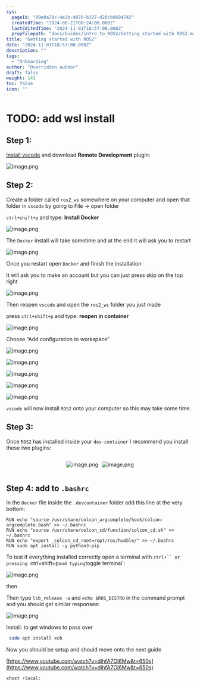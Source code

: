 ```yaml
---
sys:
  pageId: "89e0a78c-4e2b-4070-b327-d28cb0694742"
  createdTime: "2024-08-21T00:24:00.000Z"
  lastEditedTime: "2024-11-01T18:57:00.000Z"
  propFilepath: "docs/Guides/intro_to_ROS2/Getting started with ROS2.md"
title: "Getting started with ROS2"
date: "2024-11-01T18:57:00.000Z"
description: ""
tags:
  - "Onboarding"
author: "Overridden author"
draft: false
weight: 141
toc: false
icon: ""
---
```


# TODO: add wsl install

## Step 1:

[Install vscode](https://code.visualstudio.com/download) and download **Remote Development** plugin:

![image.png](https://prod-files-secure.s3.us-west-2.amazonaws.com/d518164a-d88e-44d1-a4ee-3adb3bd8bce0/efb52993-1881-4a40-b95e-6f020334f022/image.png?X-Amz-Algorithm=AWS4-HMAC-SHA256&X-Amz-Content-Sha256=UNSIGNED-PAYLOAD&X-Amz-Credential=ASIAZI2LB466WN65FNE5%2F20250321%2Fus-west-2%2Fs3%2Faws4_request&X-Amz-Date=20250321T220725Z&X-Amz-Expires=3600&X-Amz-Security-Token=IQoJb3JpZ2luX2VjEFMaCXVzLXdlc3QtMiJIMEYCIQDlDMZqjNPP5TW7az8Mxm7CZq%2FQIJMtufSgPD9tnRosBQIhAKbPKLjbxYcKvOGZCC4Ds9JAe%2FTg7tbVNti50xo3A%2BGQKogECKv%2F%2F%2F%2F%2F%2F%2F%2F%2F%2FwEQABoMNjM3NDIzMTgzODA1IgyCyUWi%2BiWEGba%2FBT8q3AMFMg6awjP2xaVvPYMNUYHlIXkVU9cF4c3OKNvUpDQTfnfisUxJd68I4rWKyp9y%2FmPgmyYmjpitynQljAmFyY%2FG5eC5itT7EgsqsSeoQg9rbZx6S1E6PRQiTijguHyfIqUJ5U%2FqRXT%2BBHF%2B8CK%2BQ0HtA7nVC%2FOLVFnGD6AD39yE4lCMNlJDIPDCsAk42P7IMj8kae9XUycRYujUqX8y4Cxzc9jCT0rVU0yRsE1iybFIVy%2BDxUxtRquqqqFcKBA0VNX35Ih1hEANLnNqZ%2BtnGWcF10DS4GBdgS0pF%2BoNPqOjcqWy9IoxvG9rAd8dZM3kA20gfIhQfpIjRd%2Bc5LCToZR3%2FIl8%2BoyvXBCD65par%2FQGHI8RPBsK7RpNlSdTgoCKK2CYlpvu%2BemVaHp3DVBR7vR%2B1t3gUjWYB1%2BYQ4HNPkOZ6%2Ft%2BKABO3Z8xatPHG%2FtCte0yGQFSzxfkR8RWU1o%2FY4hhwZgstpIY1MBBZhH3bBmfdoe0nmfMKg0co0bFqGaGjb7o0e3ZQFuS1d5aIZBL9rwHh1wJ%2Fd914GahyEmh2SYnlttvjhrkqoUQx4f8wrQYlxavqlcZVcd7BA4SjWzdZde4bDZb1kXcsAfsr2s47ZigMpNEBR5hrSwO1yJ05DCy2%2Fa%2BBjqkAe4PcHvYMXDZmnUOYBdTAdqpLBGxHaWowuvgLnp2Q9HY0nz2QgOqP4Sncgx3UENKX9v7nAgPwHGbK%2FyUgZrRkbxrIKxCZUI2s18pSr1wTVDwp5yNQDuKxlbzArIoHKWP1eO2AHz3EDgUaH%2B7Hx35onjPE4nCz%2BV3biQrxxueIxxs1oTge9PjBXar5u29ZqX2kUI5PomgkU%2F6QENXekA2ZeeoqEuU&X-Amz-Signature=1c7ca8043136577af23570933a7a51e004eebadeb28b6ae8b935ecb580721a1f&X-Amz-SignedHeaders=host&x-id=GetObject)

## Step 2:

Create a folder called `ros2_ws` somewhere on your computer and open that folder in `vscode` by going to File → open folder 

`ctrl+shift+p` and type: **Install Docker**

![image.png](https://prod-files-secure.s3.us-west-2.amazonaws.com/d518164a-d88e-44d1-a4ee-3adb3bd8bce0/2269dc0e-1cd5-47ff-bceb-c04ad9b2eab0/image.png?X-Amz-Algorithm=AWS4-HMAC-SHA256&X-Amz-Content-Sha256=UNSIGNED-PAYLOAD&X-Amz-Credential=ASIAZI2LB466WN65FNE5%2F20250321%2Fus-west-2%2Fs3%2Faws4_request&X-Amz-Date=20250321T220725Z&X-Amz-Expires=3600&X-Amz-Security-Token=IQoJb3JpZ2luX2VjEFMaCXVzLXdlc3QtMiJIMEYCIQDlDMZqjNPP5TW7az8Mxm7CZq%2FQIJMtufSgPD9tnRosBQIhAKbPKLjbxYcKvOGZCC4Ds9JAe%2FTg7tbVNti50xo3A%2BGQKogECKv%2F%2F%2F%2F%2F%2F%2F%2F%2F%2FwEQABoMNjM3NDIzMTgzODA1IgyCyUWi%2BiWEGba%2FBT8q3AMFMg6awjP2xaVvPYMNUYHlIXkVU9cF4c3OKNvUpDQTfnfisUxJd68I4rWKyp9y%2FmPgmyYmjpitynQljAmFyY%2FG5eC5itT7EgsqsSeoQg9rbZx6S1E6PRQiTijguHyfIqUJ5U%2FqRXT%2BBHF%2B8CK%2BQ0HtA7nVC%2FOLVFnGD6AD39yE4lCMNlJDIPDCsAk42P7IMj8kae9XUycRYujUqX8y4Cxzc9jCT0rVU0yRsE1iybFIVy%2BDxUxtRquqqqFcKBA0VNX35Ih1hEANLnNqZ%2BtnGWcF10DS4GBdgS0pF%2BoNPqOjcqWy9IoxvG9rAd8dZM3kA20gfIhQfpIjRd%2Bc5LCToZR3%2FIl8%2BoyvXBCD65par%2FQGHI8RPBsK7RpNlSdTgoCKK2CYlpvu%2BemVaHp3DVBR7vR%2B1t3gUjWYB1%2BYQ4HNPkOZ6%2Ft%2BKABO3Z8xatPHG%2FtCte0yGQFSzxfkR8RWU1o%2FY4hhwZgstpIY1MBBZhH3bBmfdoe0nmfMKg0co0bFqGaGjb7o0e3ZQFuS1d5aIZBL9rwHh1wJ%2Fd914GahyEmh2SYnlttvjhrkqoUQx4f8wrQYlxavqlcZVcd7BA4SjWzdZde4bDZb1kXcsAfsr2s47ZigMpNEBR5hrSwO1yJ05DCy2%2Fa%2BBjqkAe4PcHvYMXDZmnUOYBdTAdqpLBGxHaWowuvgLnp2Q9HY0nz2QgOqP4Sncgx3UENKX9v7nAgPwHGbK%2FyUgZrRkbxrIKxCZUI2s18pSr1wTVDwp5yNQDuKxlbzArIoHKWP1eO2AHz3EDgUaH%2B7Hx35onjPE4nCz%2BV3biQrxxueIxxs1oTge9PjBXar5u29ZqX2kUI5PomgkU%2F6QENXekA2ZeeoqEuU&X-Amz-Signature=bb3ed2d327d599fc9bd2abf9a1d8685afa17387303772ee3f1a91874c6720f6a&X-Amz-SignedHeaders=host&x-id=GetObject)

The `Docker` install will take sometime and at the end it will ask you to restart

![image.png](https://prod-files-secure.s3.us-west-2.amazonaws.com/d518164a-d88e-44d1-a4ee-3adb3bd8bce0/ed233f78-be33-4b1f-b89c-9c346c0e961e/image.png?X-Amz-Algorithm=AWS4-HMAC-SHA256&X-Amz-Content-Sha256=UNSIGNED-PAYLOAD&X-Amz-Credential=ASIAZI2LB466WN65FNE5%2F20250321%2Fus-west-2%2Fs3%2Faws4_request&X-Amz-Date=20250321T220725Z&X-Amz-Expires=3600&X-Amz-Security-Token=IQoJb3JpZ2luX2VjEFMaCXVzLXdlc3QtMiJIMEYCIQDlDMZqjNPP5TW7az8Mxm7CZq%2FQIJMtufSgPD9tnRosBQIhAKbPKLjbxYcKvOGZCC4Ds9JAe%2FTg7tbVNti50xo3A%2BGQKogECKv%2F%2F%2F%2F%2F%2F%2F%2F%2F%2FwEQABoMNjM3NDIzMTgzODA1IgyCyUWi%2BiWEGba%2FBT8q3AMFMg6awjP2xaVvPYMNUYHlIXkVU9cF4c3OKNvUpDQTfnfisUxJd68I4rWKyp9y%2FmPgmyYmjpitynQljAmFyY%2FG5eC5itT7EgsqsSeoQg9rbZx6S1E6PRQiTijguHyfIqUJ5U%2FqRXT%2BBHF%2B8CK%2BQ0HtA7nVC%2FOLVFnGD6AD39yE4lCMNlJDIPDCsAk42P7IMj8kae9XUycRYujUqX8y4Cxzc9jCT0rVU0yRsE1iybFIVy%2BDxUxtRquqqqFcKBA0VNX35Ih1hEANLnNqZ%2BtnGWcF10DS4GBdgS0pF%2BoNPqOjcqWy9IoxvG9rAd8dZM3kA20gfIhQfpIjRd%2Bc5LCToZR3%2FIl8%2BoyvXBCD65par%2FQGHI8RPBsK7RpNlSdTgoCKK2CYlpvu%2BemVaHp3DVBR7vR%2B1t3gUjWYB1%2BYQ4HNPkOZ6%2Ft%2BKABO3Z8xatPHG%2FtCte0yGQFSzxfkR8RWU1o%2FY4hhwZgstpIY1MBBZhH3bBmfdoe0nmfMKg0co0bFqGaGjb7o0e3ZQFuS1d5aIZBL9rwHh1wJ%2Fd914GahyEmh2SYnlttvjhrkqoUQx4f8wrQYlxavqlcZVcd7BA4SjWzdZde4bDZb1kXcsAfsr2s47ZigMpNEBR5hrSwO1yJ05DCy2%2Fa%2BBjqkAe4PcHvYMXDZmnUOYBdTAdqpLBGxHaWowuvgLnp2Q9HY0nz2QgOqP4Sncgx3UENKX9v7nAgPwHGbK%2FyUgZrRkbxrIKxCZUI2s18pSr1wTVDwp5yNQDuKxlbzArIoHKWP1eO2AHz3EDgUaH%2B7Hx35onjPE4nCz%2BV3biQrxxueIxxs1oTge9PjBXar5u29ZqX2kUI5PomgkU%2F6QENXekA2ZeeoqEuU&X-Amz-Signature=a4751828c03fb53c3c35034a58d3a793587a0fdfbbcea36eb18569f6c8d8efc0&X-Amz-SignedHeaders=host&x-id=GetObject)

Once you restart open `Docker` and finish the installation

It will ask you to make an account but you can just press skip on the top right

![image.png](https://prod-files-secure.s3.us-west-2.amazonaws.com/d518164a-d88e-44d1-a4ee-3adb3bd8bce0/21010ad9-1659-4fd9-9f59-9932a09b2a3d/image.png?X-Amz-Algorithm=AWS4-HMAC-SHA256&X-Amz-Content-Sha256=UNSIGNED-PAYLOAD&X-Amz-Credential=ASIAZI2LB466WN65FNE5%2F20250321%2Fus-west-2%2Fs3%2Faws4_request&X-Amz-Date=20250321T220725Z&X-Amz-Expires=3600&X-Amz-Security-Token=IQoJb3JpZ2luX2VjEFMaCXVzLXdlc3QtMiJIMEYCIQDlDMZqjNPP5TW7az8Mxm7CZq%2FQIJMtufSgPD9tnRosBQIhAKbPKLjbxYcKvOGZCC4Ds9JAe%2FTg7tbVNti50xo3A%2BGQKogECKv%2F%2F%2F%2F%2F%2F%2F%2F%2F%2FwEQABoMNjM3NDIzMTgzODA1IgyCyUWi%2BiWEGba%2FBT8q3AMFMg6awjP2xaVvPYMNUYHlIXkVU9cF4c3OKNvUpDQTfnfisUxJd68I4rWKyp9y%2FmPgmyYmjpitynQljAmFyY%2FG5eC5itT7EgsqsSeoQg9rbZx6S1E6PRQiTijguHyfIqUJ5U%2FqRXT%2BBHF%2B8CK%2BQ0HtA7nVC%2FOLVFnGD6AD39yE4lCMNlJDIPDCsAk42P7IMj8kae9XUycRYujUqX8y4Cxzc9jCT0rVU0yRsE1iybFIVy%2BDxUxtRquqqqFcKBA0VNX35Ih1hEANLnNqZ%2BtnGWcF10DS4GBdgS0pF%2BoNPqOjcqWy9IoxvG9rAd8dZM3kA20gfIhQfpIjRd%2Bc5LCToZR3%2FIl8%2BoyvXBCD65par%2FQGHI8RPBsK7RpNlSdTgoCKK2CYlpvu%2BemVaHp3DVBR7vR%2B1t3gUjWYB1%2BYQ4HNPkOZ6%2Ft%2BKABO3Z8xatPHG%2FtCte0yGQFSzxfkR8RWU1o%2FY4hhwZgstpIY1MBBZhH3bBmfdoe0nmfMKg0co0bFqGaGjb7o0e3ZQFuS1d5aIZBL9rwHh1wJ%2Fd914GahyEmh2SYnlttvjhrkqoUQx4f8wrQYlxavqlcZVcd7BA4SjWzdZde4bDZb1kXcsAfsr2s47ZigMpNEBR5hrSwO1yJ05DCy2%2Fa%2BBjqkAe4PcHvYMXDZmnUOYBdTAdqpLBGxHaWowuvgLnp2Q9HY0nz2QgOqP4Sncgx3UENKX9v7nAgPwHGbK%2FyUgZrRkbxrIKxCZUI2s18pSr1wTVDwp5yNQDuKxlbzArIoHKWP1eO2AHz3EDgUaH%2B7Hx35onjPE4nCz%2BV3biQrxxueIxxs1oTge9PjBXar5u29ZqX2kUI5PomgkU%2F6QENXekA2ZeeoqEuU&X-Amz-Signature=baffed7fa3532eea66c3837e3bb55016fa41f35692c7018e9a23e4bc7b33aa90&X-Amz-SignedHeaders=host&x-id=GetObject)

Then reopen `vscode` and open the `ros2_ws` folder you just made

press `ctrl+shift+p` and type: **reopen in container**

![image.png](https://prod-files-secure.s3.us-west-2.amazonaws.com/d518164a-d88e-44d1-a4ee-3adb3bd8bce0/4e93b8c2-41ad-488c-8095-c74205196118/image.png?X-Amz-Algorithm=AWS4-HMAC-SHA256&X-Amz-Content-Sha256=UNSIGNED-PAYLOAD&X-Amz-Credential=ASIAZI2LB466WN65FNE5%2F20250321%2Fus-west-2%2Fs3%2Faws4_request&X-Amz-Date=20250321T220725Z&X-Amz-Expires=3600&X-Amz-Security-Token=IQoJb3JpZ2luX2VjEFMaCXVzLXdlc3QtMiJIMEYCIQDlDMZqjNPP5TW7az8Mxm7CZq%2FQIJMtufSgPD9tnRosBQIhAKbPKLjbxYcKvOGZCC4Ds9JAe%2FTg7tbVNti50xo3A%2BGQKogECKv%2F%2F%2F%2F%2F%2F%2F%2F%2F%2FwEQABoMNjM3NDIzMTgzODA1IgyCyUWi%2BiWEGba%2FBT8q3AMFMg6awjP2xaVvPYMNUYHlIXkVU9cF4c3OKNvUpDQTfnfisUxJd68I4rWKyp9y%2FmPgmyYmjpitynQljAmFyY%2FG5eC5itT7EgsqsSeoQg9rbZx6S1E6PRQiTijguHyfIqUJ5U%2FqRXT%2BBHF%2B8CK%2BQ0HtA7nVC%2FOLVFnGD6AD39yE4lCMNlJDIPDCsAk42P7IMj8kae9XUycRYujUqX8y4Cxzc9jCT0rVU0yRsE1iybFIVy%2BDxUxtRquqqqFcKBA0VNX35Ih1hEANLnNqZ%2BtnGWcF10DS4GBdgS0pF%2BoNPqOjcqWy9IoxvG9rAd8dZM3kA20gfIhQfpIjRd%2Bc5LCToZR3%2FIl8%2BoyvXBCD65par%2FQGHI8RPBsK7RpNlSdTgoCKK2CYlpvu%2BemVaHp3DVBR7vR%2B1t3gUjWYB1%2BYQ4HNPkOZ6%2Ft%2BKABO3Z8xatPHG%2FtCte0yGQFSzxfkR8RWU1o%2FY4hhwZgstpIY1MBBZhH3bBmfdoe0nmfMKg0co0bFqGaGjb7o0e3ZQFuS1d5aIZBL9rwHh1wJ%2Fd914GahyEmh2SYnlttvjhrkqoUQx4f8wrQYlxavqlcZVcd7BA4SjWzdZde4bDZb1kXcsAfsr2s47ZigMpNEBR5hrSwO1yJ05DCy2%2Fa%2BBjqkAe4PcHvYMXDZmnUOYBdTAdqpLBGxHaWowuvgLnp2Q9HY0nz2QgOqP4Sncgx3UENKX9v7nAgPwHGbK%2FyUgZrRkbxrIKxCZUI2s18pSr1wTVDwp5yNQDuKxlbzArIoHKWP1eO2AHz3EDgUaH%2B7Hx35onjPE4nCz%2BV3biQrxxueIxxs1oTge9PjBXar5u29ZqX2kUI5PomgkU%2F6QENXekA2ZeeoqEuU&X-Amz-Signature=e2f6467a405ea7a17c4550f38586bb16bf2f0f377543141890d8bf2c959e1952&X-Amz-SignedHeaders=host&x-id=GetObject)

Choose “Add configuration to workspace”

![image.png](https://prod-files-secure.s3.us-west-2.amazonaws.com/d518164a-d88e-44d1-a4ee-3adb3bd8bce0/9560b282-5060-4989-ba37-97e7b2c22476/image.png?X-Amz-Algorithm=AWS4-HMAC-SHA256&X-Amz-Content-Sha256=UNSIGNED-PAYLOAD&X-Amz-Credential=ASIAZI2LB466WN65FNE5%2F20250321%2Fus-west-2%2Fs3%2Faws4_request&X-Amz-Date=20250321T220725Z&X-Amz-Expires=3600&X-Amz-Security-Token=IQoJb3JpZ2luX2VjEFMaCXVzLXdlc3QtMiJIMEYCIQDlDMZqjNPP5TW7az8Mxm7CZq%2FQIJMtufSgPD9tnRosBQIhAKbPKLjbxYcKvOGZCC4Ds9JAe%2FTg7tbVNti50xo3A%2BGQKogECKv%2F%2F%2F%2F%2F%2F%2F%2F%2F%2FwEQABoMNjM3NDIzMTgzODA1IgyCyUWi%2BiWEGba%2FBT8q3AMFMg6awjP2xaVvPYMNUYHlIXkVU9cF4c3OKNvUpDQTfnfisUxJd68I4rWKyp9y%2FmPgmyYmjpitynQljAmFyY%2FG5eC5itT7EgsqsSeoQg9rbZx6S1E6PRQiTijguHyfIqUJ5U%2FqRXT%2BBHF%2B8CK%2BQ0HtA7nVC%2FOLVFnGD6AD39yE4lCMNlJDIPDCsAk42P7IMj8kae9XUycRYujUqX8y4Cxzc9jCT0rVU0yRsE1iybFIVy%2BDxUxtRquqqqFcKBA0VNX35Ih1hEANLnNqZ%2BtnGWcF10DS4GBdgS0pF%2BoNPqOjcqWy9IoxvG9rAd8dZM3kA20gfIhQfpIjRd%2Bc5LCToZR3%2FIl8%2BoyvXBCD65par%2FQGHI8RPBsK7RpNlSdTgoCKK2CYlpvu%2BemVaHp3DVBR7vR%2B1t3gUjWYB1%2BYQ4HNPkOZ6%2Ft%2BKABO3Z8xatPHG%2FtCte0yGQFSzxfkR8RWU1o%2FY4hhwZgstpIY1MBBZhH3bBmfdoe0nmfMKg0co0bFqGaGjb7o0e3ZQFuS1d5aIZBL9rwHh1wJ%2Fd914GahyEmh2SYnlttvjhrkqoUQx4f8wrQYlxavqlcZVcd7BA4SjWzdZde4bDZb1kXcsAfsr2s47ZigMpNEBR5hrSwO1yJ05DCy2%2Fa%2BBjqkAe4PcHvYMXDZmnUOYBdTAdqpLBGxHaWowuvgLnp2Q9HY0nz2QgOqP4Sncgx3UENKX9v7nAgPwHGbK%2FyUgZrRkbxrIKxCZUI2s18pSr1wTVDwp5yNQDuKxlbzArIoHKWP1eO2AHz3EDgUaH%2B7Hx35onjPE4nCz%2BV3biQrxxueIxxs1oTge9PjBXar5u29ZqX2kUI5PomgkU%2F6QENXekA2ZeeoqEuU&X-Amz-Signature=3184317f92d23b71b656821db7227a1f8b8c7b8bf75f4fbcac6a139846af4911&X-Amz-SignedHeaders=host&x-id=GetObject)

![image.png](https://prod-files-secure.s3.us-west-2.amazonaws.com/d518164a-d88e-44d1-a4ee-3adb3bd8bce0/2ee63f81-886b-48e8-a553-dc6e5eac99e4/image.png?X-Amz-Algorithm=AWS4-HMAC-SHA256&X-Amz-Content-Sha256=UNSIGNED-PAYLOAD&X-Amz-Credential=ASIAZI2LB466WN65FNE5%2F20250321%2Fus-west-2%2Fs3%2Faws4_request&X-Amz-Date=20250321T220725Z&X-Amz-Expires=3600&X-Amz-Security-Token=IQoJb3JpZ2luX2VjEFMaCXVzLXdlc3QtMiJIMEYCIQDlDMZqjNPP5TW7az8Mxm7CZq%2FQIJMtufSgPD9tnRosBQIhAKbPKLjbxYcKvOGZCC4Ds9JAe%2FTg7tbVNti50xo3A%2BGQKogECKv%2F%2F%2F%2F%2F%2F%2F%2F%2F%2FwEQABoMNjM3NDIzMTgzODA1IgyCyUWi%2BiWEGba%2FBT8q3AMFMg6awjP2xaVvPYMNUYHlIXkVU9cF4c3OKNvUpDQTfnfisUxJd68I4rWKyp9y%2FmPgmyYmjpitynQljAmFyY%2FG5eC5itT7EgsqsSeoQg9rbZx6S1E6PRQiTijguHyfIqUJ5U%2FqRXT%2BBHF%2B8CK%2BQ0HtA7nVC%2FOLVFnGD6AD39yE4lCMNlJDIPDCsAk42P7IMj8kae9XUycRYujUqX8y4Cxzc9jCT0rVU0yRsE1iybFIVy%2BDxUxtRquqqqFcKBA0VNX35Ih1hEANLnNqZ%2BtnGWcF10DS4GBdgS0pF%2BoNPqOjcqWy9IoxvG9rAd8dZM3kA20gfIhQfpIjRd%2Bc5LCToZR3%2FIl8%2BoyvXBCD65par%2FQGHI8RPBsK7RpNlSdTgoCKK2CYlpvu%2BemVaHp3DVBR7vR%2B1t3gUjWYB1%2BYQ4HNPkOZ6%2Ft%2BKABO3Z8xatPHG%2FtCte0yGQFSzxfkR8RWU1o%2FY4hhwZgstpIY1MBBZhH3bBmfdoe0nmfMKg0co0bFqGaGjb7o0e3ZQFuS1d5aIZBL9rwHh1wJ%2Fd914GahyEmh2SYnlttvjhrkqoUQx4f8wrQYlxavqlcZVcd7BA4SjWzdZde4bDZb1kXcsAfsr2s47ZigMpNEBR5hrSwO1yJ05DCy2%2Fa%2BBjqkAe4PcHvYMXDZmnUOYBdTAdqpLBGxHaWowuvgLnp2Q9HY0nz2QgOqP4Sncgx3UENKX9v7nAgPwHGbK%2FyUgZrRkbxrIKxCZUI2s18pSr1wTVDwp5yNQDuKxlbzArIoHKWP1eO2AHz3EDgUaH%2B7Hx35onjPE4nCz%2BV3biQrxxueIxxs1oTge9PjBXar5u29ZqX2kUI5PomgkU%2F6QENXekA2ZeeoqEuU&X-Amz-Signature=588db04767bb253c85ad52a7c6a809688993346786c2eb13800702c18c3e4df6&X-Amz-SignedHeaders=host&x-id=GetObject)

![image.png](https://prod-files-secure.s3.us-west-2.amazonaws.com/d518164a-d88e-44d1-a4ee-3adb3bd8bce0/ae1580b2-b048-407e-aed9-b584224a7a04/image.png?X-Amz-Algorithm=AWS4-HMAC-SHA256&X-Amz-Content-Sha256=UNSIGNED-PAYLOAD&X-Amz-Credential=ASIAZI2LB466WN65FNE5%2F20250321%2Fus-west-2%2Fs3%2Faws4_request&X-Amz-Date=20250321T220725Z&X-Amz-Expires=3600&X-Amz-Security-Token=IQoJb3JpZ2luX2VjEFMaCXVzLXdlc3QtMiJIMEYCIQDlDMZqjNPP5TW7az8Mxm7CZq%2FQIJMtufSgPD9tnRosBQIhAKbPKLjbxYcKvOGZCC4Ds9JAe%2FTg7tbVNti50xo3A%2BGQKogECKv%2F%2F%2F%2F%2F%2F%2F%2F%2F%2FwEQABoMNjM3NDIzMTgzODA1IgyCyUWi%2BiWEGba%2FBT8q3AMFMg6awjP2xaVvPYMNUYHlIXkVU9cF4c3OKNvUpDQTfnfisUxJd68I4rWKyp9y%2FmPgmyYmjpitynQljAmFyY%2FG5eC5itT7EgsqsSeoQg9rbZx6S1E6PRQiTijguHyfIqUJ5U%2FqRXT%2BBHF%2B8CK%2BQ0HtA7nVC%2FOLVFnGD6AD39yE4lCMNlJDIPDCsAk42P7IMj8kae9XUycRYujUqX8y4Cxzc9jCT0rVU0yRsE1iybFIVy%2BDxUxtRquqqqFcKBA0VNX35Ih1hEANLnNqZ%2BtnGWcF10DS4GBdgS0pF%2BoNPqOjcqWy9IoxvG9rAd8dZM3kA20gfIhQfpIjRd%2Bc5LCToZR3%2FIl8%2BoyvXBCD65par%2FQGHI8RPBsK7RpNlSdTgoCKK2CYlpvu%2BemVaHp3DVBR7vR%2B1t3gUjWYB1%2BYQ4HNPkOZ6%2Ft%2BKABO3Z8xatPHG%2FtCte0yGQFSzxfkR8RWU1o%2FY4hhwZgstpIY1MBBZhH3bBmfdoe0nmfMKg0co0bFqGaGjb7o0e3ZQFuS1d5aIZBL9rwHh1wJ%2Fd914GahyEmh2SYnlttvjhrkqoUQx4f8wrQYlxavqlcZVcd7BA4SjWzdZde4bDZb1kXcsAfsr2s47ZigMpNEBR5hrSwO1yJ05DCy2%2Fa%2BBjqkAe4PcHvYMXDZmnUOYBdTAdqpLBGxHaWowuvgLnp2Q9HY0nz2QgOqP4Sncgx3UENKX9v7nAgPwHGbK%2FyUgZrRkbxrIKxCZUI2s18pSr1wTVDwp5yNQDuKxlbzArIoHKWP1eO2AHz3EDgUaH%2B7Hx35onjPE4nCz%2BV3biQrxxueIxxs1oTge9PjBXar5u29ZqX2kUI5PomgkU%2F6QENXekA2ZeeoqEuU&X-Amz-Signature=bb5e75e1d69be7f0ec821c15a130db5be6616e7d3ef4070f2d510fb218e2476d&X-Amz-SignedHeaders=host&x-id=GetObject)

![image.png](https://prod-files-secure.s3.us-west-2.amazonaws.com/d518164a-d88e-44d1-a4ee-3adb3bd8bce0/53255b28-f75e-430f-b9e3-c0ac8577e42b/image.png?X-Amz-Algorithm=AWS4-HMAC-SHA256&X-Amz-Content-Sha256=UNSIGNED-PAYLOAD&X-Amz-Credential=ASIAZI2LB466WN65FNE5%2F20250321%2Fus-west-2%2Fs3%2Faws4_request&X-Amz-Date=20250321T220725Z&X-Amz-Expires=3600&X-Amz-Security-Token=IQoJb3JpZ2luX2VjEFMaCXVzLXdlc3QtMiJIMEYCIQDlDMZqjNPP5TW7az8Mxm7CZq%2FQIJMtufSgPD9tnRosBQIhAKbPKLjbxYcKvOGZCC4Ds9JAe%2FTg7tbVNti50xo3A%2BGQKogECKv%2F%2F%2F%2F%2F%2F%2F%2F%2F%2FwEQABoMNjM3NDIzMTgzODA1IgyCyUWi%2BiWEGba%2FBT8q3AMFMg6awjP2xaVvPYMNUYHlIXkVU9cF4c3OKNvUpDQTfnfisUxJd68I4rWKyp9y%2FmPgmyYmjpitynQljAmFyY%2FG5eC5itT7EgsqsSeoQg9rbZx6S1E6PRQiTijguHyfIqUJ5U%2FqRXT%2BBHF%2B8CK%2BQ0HtA7nVC%2FOLVFnGD6AD39yE4lCMNlJDIPDCsAk42P7IMj8kae9XUycRYujUqX8y4Cxzc9jCT0rVU0yRsE1iybFIVy%2BDxUxtRquqqqFcKBA0VNX35Ih1hEANLnNqZ%2BtnGWcF10DS4GBdgS0pF%2BoNPqOjcqWy9IoxvG9rAd8dZM3kA20gfIhQfpIjRd%2Bc5LCToZR3%2FIl8%2BoyvXBCD65par%2FQGHI8RPBsK7RpNlSdTgoCKK2CYlpvu%2BemVaHp3DVBR7vR%2B1t3gUjWYB1%2BYQ4HNPkOZ6%2Ft%2BKABO3Z8xatPHG%2FtCte0yGQFSzxfkR8RWU1o%2FY4hhwZgstpIY1MBBZhH3bBmfdoe0nmfMKg0co0bFqGaGjb7o0e3ZQFuS1d5aIZBL9rwHh1wJ%2Fd914GahyEmh2SYnlttvjhrkqoUQx4f8wrQYlxavqlcZVcd7BA4SjWzdZde4bDZb1kXcsAfsr2s47ZigMpNEBR5hrSwO1yJ05DCy2%2Fa%2BBjqkAe4PcHvYMXDZmnUOYBdTAdqpLBGxHaWowuvgLnp2Q9HY0nz2QgOqP4Sncgx3UENKX9v7nAgPwHGbK%2FyUgZrRkbxrIKxCZUI2s18pSr1wTVDwp5yNQDuKxlbzArIoHKWP1eO2AHz3EDgUaH%2B7Hx35onjPE4nCz%2BV3biQrxxueIxxs1oTge9PjBXar5u29ZqX2kUI5PomgkU%2F6QENXekA2ZeeoqEuU&X-Amz-Signature=1a66468bbd501ae4b78644e96325a1653ac33dca881867fcfbbed81a15cc81f6&X-Amz-SignedHeaders=host&x-id=GetObject)

![image.png](https://prod-files-secure.s3.us-west-2.amazonaws.com/d518164a-d88e-44d1-a4ee-3adb3bd8bce0/7c562767-5af9-4ffb-97d1-327bcdf4ee00/image.png?X-Amz-Algorithm=AWS4-HMAC-SHA256&X-Amz-Content-Sha256=UNSIGNED-PAYLOAD&X-Amz-Credential=ASIAZI2LB466WN65FNE5%2F20250321%2Fus-west-2%2Fs3%2Faws4_request&X-Amz-Date=20250321T220725Z&X-Amz-Expires=3600&X-Amz-Security-Token=IQoJb3JpZ2luX2VjEFMaCXVzLXdlc3QtMiJIMEYCIQDlDMZqjNPP5TW7az8Mxm7CZq%2FQIJMtufSgPD9tnRosBQIhAKbPKLjbxYcKvOGZCC4Ds9JAe%2FTg7tbVNti50xo3A%2BGQKogECKv%2F%2F%2F%2F%2F%2F%2F%2F%2F%2FwEQABoMNjM3NDIzMTgzODA1IgyCyUWi%2BiWEGba%2FBT8q3AMFMg6awjP2xaVvPYMNUYHlIXkVU9cF4c3OKNvUpDQTfnfisUxJd68I4rWKyp9y%2FmPgmyYmjpitynQljAmFyY%2FG5eC5itT7EgsqsSeoQg9rbZx6S1E6PRQiTijguHyfIqUJ5U%2FqRXT%2BBHF%2B8CK%2BQ0HtA7nVC%2FOLVFnGD6AD39yE4lCMNlJDIPDCsAk42P7IMj8kae9XUycRYujUqX8y4Cxzc9jCT0rVU0yRsE1iybFIVy%2BDxUxtRquqqqFcKBA0VNX35Ih1hEANLnNqZ%2BtnGWcF10DS4GBdgS0pF%2BoNPqOjcqWy9IoxvG9rAd8dZM3kA20gfIhQfpIjRd%2Bc5LCToZR3%2FIl8%2BoyvXBCD65par%2FQGHI8RPBsK7RpNlSdTgoCKK2CYlpvu%2BemVaHp3DVBR7vR%2B1t3gUjWYB1%2BYQ4HNPkOZ6%2Ft%2BKABO3Z8xatPHG%2FtCte0yGQFSzxfkR8RWU1o%2FY4hhwZgstpIY1MBBZhH3bBmfdoe0nmfMKg0co0bFqGaGjb7o0e3ZQFuS1d5aIZBL9rwHh1wJ%2Fd914GahyEmh2SYnlttvjhrkqoUQx4f8wrQYlxavqlcZVcd7BA4SjWzdZde4bDZb1kXcsAfsr2s47ZigMpNEBR5hrSwO1yJ05DCy2%2Fa%2BBjqkAe4PcHvYMXDZmnUOYBdTAdqpLBGxHaWowuvgLnp2Q9HY0nz2QgOqP4Sncgx3UENKX9v7nAgPwHGbK%2FyUgZrRkbxrIKxCZUI2s18pSr1wTVDwp5yNQDuKxlbzArIoHKWP1eO2AHz3EDgUaH%2B7Hx35onjPE4nCz%2BV3biQrxxueIxxs1oTge9PjBXar5u29ZqX2kUI5PomgkU%2F6QENXekA2ZeeoqEuU&X-Amz-Signature=85c1273727e48e6c7cc818c2604b50433012d6299438a69cd2cd1812aa376040&X-Amz-SignedHeaders=host&x-id=GetObject)

`vscode` will now install `ROS2` onto your computer so this may take some time.

## Step 3:

Once `ROS2` has installed inside your `dev-container` I recommend you install these two plugins:

<div style="display: flex;flex-direction: row; column-gap:10px; max-width: 630px;justify-content: center;">
<div>

![image.png](https://prod-files-secure.s3.us-west-2.amazonaws.com/d518164a-d88e-44d1-a4ee-3adb3bd8bce0/3fc3d550-5a54-4ba1-ba6b-faa01cdb7369/image.png?X-Amz-Algorithm=AWS4-HMAC-SHA256&X-Amz-Content-Sha256=UNSIGNED-PAYLOAD&X-Amz-Credential=ASIAZI2LB466QSH6QNYN%2F20250321%2Fus-west-2%2Fs3%2Faws4_request&X-Amz-Date=20250321T220728Z&X-Amz-Expires=3600&X-Amz-Security-Token=IQoJb3JpZ2luX2VjEFMaCXVzLXdlc3QtMiJHMEUCIGl3iV5uIbx7VBHan4RfhyJJAUbRvCKiKhVObHu6u7VBAiEA%2FuPsgYE%2BjnjFxmu1CIT0MLXnV0z0Ae%2F69Ng4su%2BuRnYqiAQIq%2F%2F%2F%2F%2F%2F%2F%2F%2F%2F%2FARAAGgw2Mzc0MjMxODM4MDUiDAE7P0HeE3R%2BoRUvWSrcA4xNchf9xz9zsl0xnEHP0A15OnZ9dIpu9QTg4V6T9VNAsGzcej5fn9LS1FqPehtESMPtgxuw29an5USINxzH%2FVx0mxgpm550nnBsx1dhVOGBFkIP9NTQaRBDUv0zYTpawl4X3u5%2F%2BjgzAMd%2BoyPbpGI%2F%2BMS1uXeZR05NWc8ILFqcDp3IRnadylCu5fg6F6j0izZJMX3kk5V9464HTU84G06o8ar7j6%2BZASO%2BpzF0VzUg3kTSqjufpdnJxj%2FUgb8k1yvNaat6qcjVVIcuag3hIGTvYNAj9ywA7f9hHDKzM6OC%2Fpfers46TOYtwm7wNStMuijY0xzWz56EWT3IT8CXlaghgxRMAtuLLkwhCMZIIANw%2Bi6sAxtGxB01pny4%2FW54PD0kUjb1C8zv8EL8QwgG%2Fio86oOPLhu4qWMZuIPnMgywfaEgbsD54XGLsT7kvWL%2FjJbF5MxvO12oiUy8PkkatePAPnuCwuFsglH0A5HNbBr1wACZO%2Fq8f%2BBOBjLna%2B3mldXixkbu4euBsy%2FZ3Gb9O6xVIkYZAlGW%2FOezyszn8HFzJ3pegKwZEYyVdmkA14KfE6a9G1m8WpPvlFmkN%2FNKsvzFLHuf1WFW%2BJy6f%2FKzMymwlXWSLK6CHjQq5h9uMLzc9r4GOqUBsHD9uB5fSygm0Lk0EtXvqQSij1o6TtJ%2FKvpxx10cNsaI%2FsmxGvbplJchr6saLVD65Z%2BZ0kSzUKxTfs0l4jrptP93HD6J8Zmvv3Yux7eaA6FOKckRlERW6rFkFmTXEXMrP0u3VH5NcUN1IWXr2W3ee5PpSr8kQfD%2FEnXCarEKLMg6ZjzZEOCyjeu81tfIJ76AAZQgSKOmGDumpeVgYosZYWCsXOAB&X-Amz-Signature=b2aad26896b9cc5fe69b6b7c96dd207adca541d2aa553bfedd38a7ccaf0327b2&X-Amz-SignedHeaders=host&x-id=GetObject)

</div>
<div>

![image.png](https://prod-files-secure.s3.us-west-2.amazonaws.com/d518164a-d88e-44d1-a4ee-3adb3bd8bce0/d994cc66-13c2-4093-a5a3-f84cf4601a82/image.png?X-Amz-Algorithm=AWS4-HMAC-SHA256&X-Amz-Content-Sha256=UNSIGNED-PAYLOAD&X-Amz-Credential=ASIAZI2LB466XRG4LEFV%2F20250321%2Fus-west-2%2Fs3%2Faws4_request&X-Amz-Date=20250321T220728Z&X-Amz-Expires=3600&X-Amz-Security-Token=IQoJb3JpZ2luX2VjEFMaCXVzLXdlc3QtMiJHMEUCIQD1uzwiojDYYncVie3Nqs6h45r7IwsHpg8rlFHKHfqj4QIgSbQ8v%2FeZvFtLn%2F5JokE5stGaWm7grdk8D4xscRzdfbEqiAQIq%2F%2F%2F%2F%2F%2F%2F%2F%2F%2F%2FARAAGgw2Mzc0MjMxODM4MDUiDBdTQUW6At7OoE87BCrcA1m6nXc8nSVJ8eGtE16rN8TICz2atiNAoUWFMRGJTzQQkLOHmZCODmi30AEhIDAPRmfhRioi%2BWzyDWge7iwf1QHJtkCFrz%2F1T3n8HORCh9xaiDOaO%2Bimyx47mjBRShwcwi9j7rWHX3d6OCHfPDc84jv2inm7eq1JYkSa8F4IsXodeufQibRBFvb2zPYMdwZfyggklQPVaqk0SzZXmKoKd9vhsbAQ8s51D2kLqVm2K64YGk9Yopm0QDuChrUPuzVuq%2Bz1v9GO96cEkfbG%2FIcqg0FqYDcdcA1DSkD9OKtWFjYb8x3ILs50Mz9NKTbhP6fi8Y9E%2Bk2izLIzNXQ%2ByntOBM02MkItO%2FHw8aQrcLqeWm9lPYHTL9gHDHGDcWSm6HIn7%2FnwvThH9kdROJYAQ%2F0kLwfYDF%2Fd85nR2EwMHSEMTFGBwwU0jX1%2BLsXnbL3tG%2BzSWPWfoL%2FMcRYswtR7l%2BLDagBUn76eeRUxH3%2BkKuxcfW5Nfdgd4a%2B2y8zxDsOZdkgX%2FsVQYkumdHCht%2FMYddJnktrEDiXg3V0EuMnrBB3JkvXE1ZLnsAenAH2DwMUOt178UG53TLg3DwfLEEZ%2FjW0%2FWKweATx0dHtLdEQQn4LmiJYqAjQqUzp4iUrh4KjiMLPb9r4GOqUBnKFu3LBPt9VejYTkcRncyhRWQtynJBkEr7qGR7dmB%2BMVlwW9bxotwqt%2B278V4c%2BPQhvqJiudQMSMt0UV5Ghte%2BAmOP39I6q02Y%2B5oPOPKsymWl1OJNzq4syxa10xwImYnj54CQyCvr2g0OobalOXo5FTbZXBErwUVrRpmi2gIp0TwD97s4qLON1DD2LIUwka3sPjzi5OUbjz34EEJZgvea6DrM80&X-Amz-Signature=1f515cd92e2753629dd8e08624d723ab8851eb8d53969c5a23edcbf5af36978e&X-Amz-SignedHeaders=host&x-id=GetObject)

</div>
</div>

## Step 4: add to `.bashrc`

In the `Docker` file inside the `.devcontainer` folder add this line at the very bottom: 

```docker
RUN echo "source /usr/share/colcon_argcomplete/hook/colcon-argcomplete.bash" >> ~/.bashrc
RUN echo "source /usr/share/colcon_cd/function/colcon_cd.sh" >> ~/.bashrc
RUN echo "export _colcon_cd_root=/opt/ros/humble/" >> ~/.bashrc
RUN sudo apt install -y python3-pip 
```

To test if everything installed correctly open a terminal with `ctrl+`` or pressing `ctrl+shift+p` and typing `toggle terminal`:

![image.png](https://prod-files-secure.s3.us-west-2.amazonaws.com/d518164a-d88e-44d1-a4ee-3adb3bd8bce0/6a4943d8-b04e-4c02-9a58-775f3384d1a5/image.png?X-Amz-Algorithm=AWS4-HMAC-SHA256&X-Amz-Content-Sha256=UNSIGNED-PAYLOAD&X-Amz-Credential=ASIAZI2LB466WN65FNE5%2F20250321%2Fus-west-2%2Fs3%2Faws4_request&X-Amz-Date=20250321T220725Z&X-Amz-Expires=3600&X-Amz-Security-Token=IQoJb3JpZ2luX2VjEFMaCXVzLXdlc3QtMiJIMEYCIQDlDMZqjNPP5TW7az8Mxm7CZq%2FQIJMtufSgPD9tnRosBQIhAKbPKLjbxYcKvOGZCC4Ds9JAe%2FTg7tbVNti50xo3A%2BGQKogECKv%2F%2F%2F%2F%2F%2F%2F%2F%2F%2FwEQABoMNjM3NDIzMTgzODA1IgyCyUWi%2BiWEGba%2FBT8q3AMFMg6awjP2xaVvPYMNUYHlIXkVU9cF4c3OKNvUpDQTfnfisUxJd68I4rWKyp9y%2FmPgmyYmjpitynQljAmFyY%2FG5eC5itT7EgsqsSeoQg9rbZx6S1E6PRQiTijguHyfIqUJ5U%2FqRXT%2BBHF%2B8CK%2BQ0HtA7nVC%2FOLVFnGD6AD39yE4lCMNlJDIPDCsAk42P7IMj8kae9XUycRYujUqX8y4Cxzc9jCT0rVU0yRsE1iybFIVy%2BDxUxtRquqqqFcKBA0VNX35Ih1hEANLnNqZ%2BtnGWcF10DS4GBdgS0pF%2BoNPqOjcqWy9IoxvG9rAd8dZM3kA20gfIhQfpIjRd%2Bc5LCToZR3%2FIl8%2BoyvXBCD65par%2FQGHI8RPBsK7RpNlSdTgoCKK2CYlpvu%2BemVaHp3DVBR7vR%2B1t3gUjWYB1%2BYQ4HNPkOZ6%2Ft%2BKABO3Z8xatPHG%2FtCte0yGQFSzxfkR8RWU1o%2FY4hhwZgstpIY1MBBZhH3bBmfdoe0nmfMKg0co0bFqGaGjb7o0e3ZQFuS1d5aIZBL9rwHh1wJ%2Fd914GahyEmh2SYnlttvjhrkqoUQx4f8wrQYlxavqlcZVcd7BA4SjWzdZde4bDZb1kXcsAfsr2s47ZigMpNEBR5hrSwO1yJ05DCy2%2Fa%2BBjqkAe4PcHvYMXDZmnUOYBdTAdqpLBGxHaWowuvgLnp2Q9HY0nz2QgOqP4Sncgx3UENKX9v7nAgPwHGbK%2FyUgZrRkbxrIKxCZUI2s18pSr1wTVDwp5yNQDuKxlbzArIoHKWP1eO2AHz3EDgUaH%2B7Hx35onjPE4nCz%2BV3biQrxxueIxxs1oTge9PjBXar5u29ZqX2kUI5PomgkU%2F6QENXekA2ZeeoqEuU&X-Amz-Signature=a6cfd91d66fcfb97cdb3b1416dcff3b579c0ce8d71edc03994a65c7577facd1b&X-Amz-SignedHeaders=host&x-id=GetObject)

then 

Then type `lsb_release -a` and `echo $ROS_DISTRO` in the command prompt and you should get similar responses:

![image.png](https://prod-files-secure.s3.us-west-2.amazonaws.com/d518164a-d88e-44d1-a4ee-3adb3bd8bce0/3e635dec-a805-4e85-8b9e-d000e5b71a4e/image.png?X-Amz-Algorithm=AWS4-HMAC-SHA256&X-Amz-Content-Sha256=UNSIGNED-PAYLOAD&X-Amz-Credential=ASIAZI2LB466WN65FNE5%2F20250321%2Fus-west-2%2Fs3%2Faws4_request&X-Amz-Date=20250321T220725Z&X-Amz-Expires=3600&X-Amz-Security-Token=IQoJb3JpZ2luX2VjEFMaCXVzLXdlc3QtMiJIMEYCIQDlDMZqjNPP5TW7az8Mxm7CZq%2FQIJMtufSgPD9tnRosBQIhAKbPKLjbxYcKvOGZCC4Ds9JAe%2FTg7tbVNti50xo3A%2BGQKogECKv%2F%2F%2F%2F%2F%2F%2F%2F%2F%2FwEQABoMNjM3NDIzMTgzODA1IgyCyUWi%2BiWEGba%2FBT8q3AMFMg6awjP2xaVvPYMNUYHlIXkVU9cF4c3OKNvUpDQTfnfisUxJd68I4rWKyp9y%2FmPgmyYmjpitynQljAmFyY%2FG5eC5itT7EgsqsSeoQg9rbZx6S1E6PRQiTijguHyfIqUJ5U%2FqRXT%2BBHF%2B8CK%2BQ0HtA7nVC%2FOLVFnGD6AD39yE4lCMNlJDIPDCsAk42P7IMj8kae9XUycRYujUqX8y4Cxzc9jCT0rVU0yRsE1iybFIVy%2BDxUxtRquqqqFcKBA0VNX35Ih1hEANLnNqZ%2BtnGWcF10DS4GBdgS0pF%2BoNPqOjcqWy9IoxvG9rAd8dZM3kA20gfIhQfpIjRd%2Bc5LCToZR3%2FIl8%2BoyvXBCD65par%2FQGHI8RPBsK7RpNlSdTgoCKK2CYlpvu%2BemVaHp3DVBR7vR%2B1t3gUjWYB1%2BYQ4HNPkOZ6%2Ft%2BKABO3Z8xatPHG%2FtCte0yGQFSzxfkR8RWU1o%2FY4hhwZgstpIY1MBBZhH3bBmfdoe0nmfMKg0co0bFqGaGjb7o0e3ZQFuS1d5aIZBL9rwHh1wJ%2Fd914GahyEmh2SYnlttvjhrkqoUQx4f8wrQYlxavqlcZVcd7BA4SjWzdZde4bDZb1kXcsAfsr2s47ZigMpNEBR5hrSwO1yJ05DCy2%2Fa%2BBjqkAe4PcHvYMXDZmnUOYBdTAdqpLBGxHaWowuvgLnp2Q9HY0nz2QgOqP4Sncgx3UENKX9v7nAgPwHGbK%2FyUgZrRkbxrIKxCZUI2s18pSr1wTVDwp5yNQDuKxlbzArIoHKWP1eO2AHz3EDgUaH%2B7Hx35onjPE4nCz%2BV3biQrxxueIxxs1oTge9PjBXar5u29ZqX2kUI5PomgkU%2F6QENXekA2ZeeoqEuU&X-Amz-Signature=ee333f90860836fb00cd1ed32602362d1db14aef45b3325dea2a881f3bc58c7f&X-Amz-SignedHeaders=host&x-id=GetObject)

Install:  to get windows to pass over

```bash
 sudo apt install xcb
```

Now you should be setup and should move onto the next guide 

[https://www.youtube.com/watch?v=dihfA7Ol6Mw&t=650s](https://www.youtube.com/watch?v=dihfA7Ol6Mw&t=650s)

```python
xhost +local:
```

